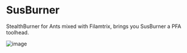 # SusBurner
StealthBurner for Ants mixed with Filamtrix, brings you SusBurner a PFA toolhead.

![image](https://github.com/user-attachments/assets/2f66cbe5-93b1-4955-be33-997f99398ff7)

